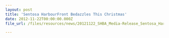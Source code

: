 ```yaml
---
layout: post
title: 'Sentosa HarbourFront Bedazzles This Christmas'
date: 2012-11-22T00:00:00.000Z
file_url: /files/resources/news/20121122_SHBA_Media-Release_Sentosa_HarbourFront_Bedazzles_this_Christmas.pdf

---
```



